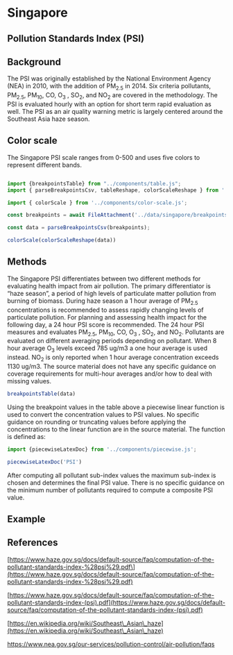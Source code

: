 # Singapore

## Pollution Standards Index (PSI)

## Background

The PSI was originally established by the National Environment Agency (NEA) in 2010, with the addition of PM<sub>2.5</sub> in 2014. Six criteria pollutants, PM<sub>2.5</sub>, PM<sub>10</sub>, CO, O<sub>3</sub> , SO<sub>2</sub>, and NO<sub>2</sub> are covered in the methodology. The PSI is evaluated hourly with an option for short term rapid evaluation as well. The PSI as an air quality warning metric is largely centered around the Southeast Asia haze season.

## Color scale

The Singapore PSI scale ranges from 0-500 and uses five colors to represent different bands.

```js

import {breakpointsTable} from "../components/table.js";
import { parseBreakpointsCsv, tableReshape, colorScaleReshape } from '../utils/utils.js';

```

```js
import { colorScale } from '../components/color-scale.js';
```

```js
const breakpoints = await FileAttachment('../data/singapore/breakpoints.csv').text();

const data = parseBreakpointsCsv(breakpoints);
```

```js
colorScale(colorScaleReshape(data))
```

## Methods

The Singapore PSI differentiates between two different methods for evaluating health impact from air pollution. The primary differentiator is “haze season”, a period of high levels of particulate matter pollution from burning of biomass. During haze season a 1 hour average of PM<sub>2.5</sub> concentrations is recommended to assess rapidly changing levels of particulate pollution. For planning and assessing health impact for the following day, a 24 hour PSI score is recommended. The 24 hour PSI measures and evaluates PM<sub>2.5</sub>, PM<sub>10</sub>, CO, O<sub>3</sub> , SO<sub>2</sub>, and NO<sub>2</sub>. Pollutants are evaluated on different averaging periods depending on pollutant. When 8 hour average O<sub>3</sub> levels exceed 785 ug/m3 a one hour average is used instead. NO<sub>2</sub> is only reported when 1 hour average concentration exceeds 1130 ug/m3. The source material does not have any specific guidance on coverage requirements for multi-hour averages and/or how to deal with missing values.

```js
breakpointsTable(data)
```

Using the breakpoint values in the table above a piecewise linear function is used to convert the concentration values to PSI values. No specific guidance on rounding or truncating values before applying the concentrations to the linear function are in the source material. The function is defined as:

```js
import {piecewiseLatexDoc} from '../components/piecewise.js';
```

```js
piecewiseLatexDoc('PSI')
```


After computing all pollutant sub-index values the maximum sub-index is chosen and determines the final PSI value. There is no specific guidance on the minimum number of pollutants required to compute a composite PSI value.

## Example

## References

[https://www.haze.gov.sg/docs/default-source/faq/computation-of-the-pollutant-standards-index-%28psi%29.pdf\](https://www.haze.gov.sg/docs/default-source/faq/computation-of-the-pollutant-standards-index-%28psi%29.pdf)


[https://www.haze.gov.sg/docs/default-source/faq/computation-of-the-pollutant-standards-index-(psi).pdf](https://www.haze.gov.sg/docs/default-source/faq/computation-of-the-pollutant-standards-index-(psi).pdf)

[https://en.wikipedia.org/wiki/Southeast\_Asian\_haze](https://en.wikipedia.org/wiki/Southeast\_Asian\_haze)

https://www.nea.gov.sg/our-services/pollution-control/air-pollution/faqs